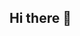 ## Hi there 👋

<!--
**terrasky064/terrasky064** is a ✨ _special_ ✨ repository because its `README.md` (this file) appears on your GitHub profile.


- 🔭 I’m currently working on CS361 at ODU
- 🌱 I’m currently learning Java and Python
- 👯 I’m looking to collaborate on web servers
- 🤔 I’m looking for help with Discrete Structures
- 💬 Ask me about Android development
- 📫 How to reach me: email
- 😄 Pronouns: he/him
- ⚡ Fun fact: I am an avid Cross Country runner
-->
